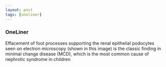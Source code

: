 ```yaml
---
layout: post
tags: [oneliner]
---
```



### OneLiner

Effacement of foot processes supporting the renal epithelial podocytes seen on electron microscopy (shown in this image) is the classic finding in minimal change disease (MCD), which is the most common cause of nephrotic syndrome in children
